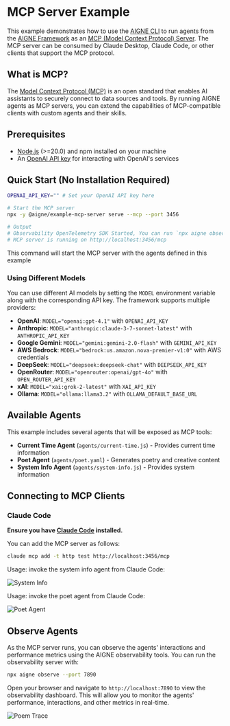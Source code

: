 # MCP Server Example

This example demonstrates how to use the [AIGNE CLI](https://github.com/AIGNE-io/aigne-framework/blob/main/packages/cli/README.md) to run agents from the [AIGNE Framework](https://github.com/AIGNE-io/aigne-framework) as an [MCP (Model Context Protocol) Server](https://modelcontextprotocol.io). The MCP server can be consumed by Claude Desktop, Claude Code, or other clients that support the MCP protocol.

## What is MCP?

The [Model Context Protocol (MCP)](https://modelcontextprotocol.io) is an open standard that enables AI assistants to securely connect to data sources and tools. By running AIGNE agents as MCP servers, you can extend the capabilities of MCP-compatible clients with custom agents and their skills.

## Prerequisites

* [Node.js](https://nodejs.org) (>=20.0) and npm installed on your machine
* An [OpenAI API key](https://platform.openai.com/api-keys) for interacting with OpenAI's services

## Quick Start (No Installation Required)

```bash
OPENAI_API_KEY="" # Set your OpenAI API key here

# Start the MCP server
npx -y @aigne/example-mcp-server serve --mcp --port 3456

# Output
# Observability OpenTelemetry SDK Started, You can run `npx aigne observe` to start the observability server.
# MCP server is running on http://localhost:3456/mcp
```

This command will start the MCP server with the agents defined in this example

### Using Different Models

You can use different AI models by setting the `MODEL` environment variable along with the corresponding API key. The framework supports multiple providers:

* **OpenAI**: `MODEL="openai:gpt-4.1"` with `OPENAI_API_KEY`
* **Anthropic**: `MODEL="anthropic:claude-3-7-sonnet-latest"` with `ANTHROPIC_API_KEY`
* **Google Gemini**: `MODEL="gemini:gemini-2.0-flash"` with `GEMINI_API_KEY`
* **AWS Bedrock**: `MODEL="bedrock:us.amazon.nova-premier-v1:0"` with AWS credentials
* **DeepSeek**: `MODEL="deepseek:deepseek-chat"` with `DEEPSEEK_API_KEY`
* **OpenRouter**: `MODEL="openrouter:openai/gpt-4o"` with `OPEN_ROUTER_API_KEY`
* **xAI**: `MODEL="xai:grok-2-latest"` with `XAI_API_KEY`
* **Ollama**: `MODEL="ollama:llama3.2"` with `OLLAMA_DEFAULT_BASE_URL`

## Available Agents

This example includes several agents that will be exposed as MCP tools:

* **Current Time Agent** (`agents/current-time.js`) - Provides current time information
* **Poet Agent** (`agents/poet.yaml`) - Generates poetry and creative content
* **System Info Agent** (`agents/system-info.js`) - Provides system information

## Connecting to MCP Clients

### Claude Code

**Ensure you have [Claude Code](https://claude.ai/code) installed.**

You can add the MCP server as follows:

```bash
claude mcp add -t http test http://localhost:3456/mcp
```

Usage: invoke the system info agent from Claude Code:

![System Info](https://www.arcblock.io/image-bin/uploads/4824b6bf01f393a064fb36ca91feefcc.gif)

Usage: invoke the poet agent from Claude Code:

![Poet Agent](https://www.arcblock.io/image-bin/uploads/d4b49b880c246f55e0809cdc712a5bdb.gif)

## Observe Agents

As the MCP server runs, you can observe the agents' interactions and performance metrics using the AIGNE observability tools. You can run the observability server with:

```bash
npx aigne observe --port 7890
```

Open your browser and navigate to `http://localhost:7890` to view the observability dashboard. This will allow you to monitor the agents' performance, interactions, and other metrics in real-time.

![Poem Trace](https://www.arcblock.io/image-bin/uploads/bb39338e593abc6f544c12636d1db739.png)
